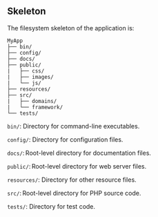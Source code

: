## Skeleton

The filesystem skeleton of the application is:

```
MyApp
├── bin/
├── config/
├── docs/
├── public/
|   ├── css/
|   ├── images/
|   └── js/
├── resources/
├── src/
|   ├── domains/
|   └── framework/
└── tests/
```

`bin/`: Directory for command-line executables.

`config/`: Directory for configuration files.

`docs/`: Root-level directory for documentation files.

`public/`: Root-level directory for web server files.

`resources/`: Directory for other resource files.

`src/`: Root-level directory for PHP source code.

`tests/`: Directory for test code.